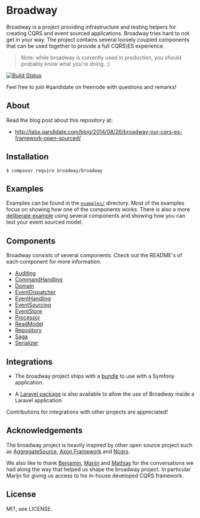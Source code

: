 Broadway
========

Broadway is a project providing infrastructure and testing helpers for creating
CQRS and event sourced applications. Broadway tries hard to not get in your
way. The project contains several loosely coupled components that can be used
together to provide a full CQRS\ES experience.

> Note: while broadway is currently used in production, you should probably
> know what you're doing. ;)

[![Build Status](https://travis-ci.org/qandidate-labs/broadway.svg?branch=master)](https://travis-ci.org/qandidate-labs/broadway)

Feel free to join #qandidate on freenode with questions and remarks!

## About

Read the blog post about this repository at:
- http://labs.qandidate.com/blog/2014/08/26/broadway-our-cqrs-es-framework-open-sourced/

## Installation

```
$ composer require broadway/broadway
```

## Examples

Examples can be found in the [`examples/`][examples] directory. Most of the
examples focus on showing how one of the components works. There is also a more
[deliberate example][example] using several components and showing how you can
test your event sourced model.

[examples]: examples/
[example]: examples/event-sourced-domain-with-tests/

## Components

Broadway consists of several components. Check out the README's of each
component for more information.

- [Auditing](src/Broadway/Auditing/)
- [CommandHandling](src/Broadway/CommandHandling/)
- [Domain](src/Broadway/Domain/)
- [EventDispatcher](src/Broadway/EventDispatcher/)
- [EventHandling](src/Broadway/EventHandling/)
- [EventSourcing](src/Broadway/EventSourcing/)
- [EventStore](src/Broadway/EventStore/)
- [Processor](src/Broadway/Processor/)
- [ReadModel](src/Broadway/ReadModel/)
- [Repository](src/Broadway/Repository/)
- [Saga](src/Broadway/Saga/)
- [Serializer](src/Broadway/Serializer/)

## Integrations

- The broadway project ships with a [bundle] to use with a Symfony application.

- A [Laravel package](https://github.com/nWidart/Laravel-broadway) is also available to allow the use of Broadway inside a Laravel application.

Contributions for integrations with other projects are appreciated!

[bundle]: https://github.com/broadway/broadway-bundle

## Acknowledgements

The broadway project is heavily inspired by other open source project such as
[AggregateSource], [Axon Framework] and [Ncqrs].

[Axon Framework]: http://www.axonframework.org/
[Ncqrs]: https://github.com/ncqrs/ncqrs
[AggregateSource]: https://github.com/yreynhout/AggregateSource

We also like to thank [Benjamin], [Marijn] and [Mathias] for the conversations
we had along the way that helped us shape the broadway project. In particular
Marijn for giving us access to his in-house developed CQRS framework.

[Benjamin]: https://twitter.com/beberlei
[Marijn]: https://twitter.com/huizendveld
[Mathias]: https://twitter.com/mathiasverraes

## License

MIT, see LICENSE.
